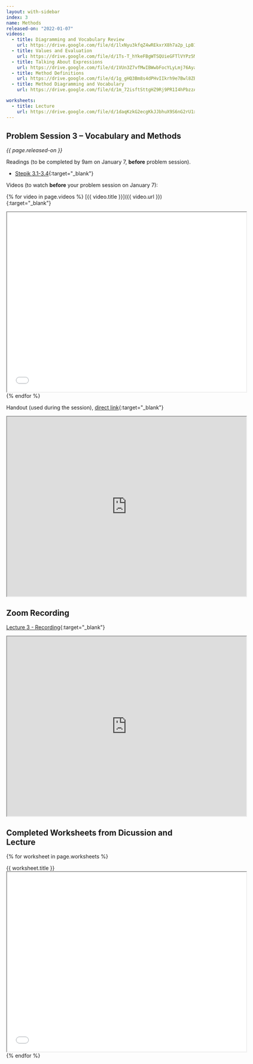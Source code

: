 ```yaml
---
layout: with-sidebar
index: 3
name: Methods
released-on: "2022-01-07"
videos:
  - title: Diagramming and Vocabulary Review
    url: https://drive.google.com/file/d/1lxNyu3kfqZ4wREkxrX8h7a2p_LpB1okR
  - title: Values and Evaluation
    url: https://drive.google.com/file/d/1Ts-T_hYkeFBgWTSQUieGFTlVYPz5M1sv
  - title: Talking About Expressions
    url: https://drive.google.com/file/d/1VUn3Z7vfMwIBWwbFocYLyLmj76Aya7vQ
  - title: Method Definitions
    url: https://drive.google.com/file/d/1g_gHQ3Bm8s4dPHvIIkrh9e7Bwl8ZBehw
  - title: Method Diagramming and Vocabulary
    url: https://drive.google.com/file/d/1m_72isftSttgHZ9Rj9PR1I4hPbzzAFyH

worksheets:
  - title: Lecture
    url: https://drive.google.com/file/d/1daqKzkG2ecgKkJJbhuX9S6nG2rU1x1aS   
---
```


## Problem Session 3 – Vocabulary and Methods

_{{ page.released-on }}_

Readings (to be completed by 9am on January 7, **before** problem session).
- [Stepik 3.1-3.4](https://stepik.org/lesson/559662/step/1?unit=553722){:target="_blank"}

Videos (to watch **before** your problem session on January 7):

{% for video in page.videos %}
[{{ video.title }}]({{ video.url }}){:target="_blank"}

<iframe src="{{ video.url }}/preview" width="640" height="480" allow="autoplay"></iframe>
{% endfor %}

Handout (used during the session), [direct link](https://drive.google.com/file/d/1c2Jf_Mtvo2onnhF3TEpLZeYyzeH1DxoP/preview){:target="_blank"}

<iframe src="https://drive.google.com/file/d/1c2Jf_Mtvo2onnhF3TEpLZeYyzeH1DxoP/preview" width="640" height="480" allow="autoplay"></iframe>

## Zoom Recording

[Lecture 3 - Recording](https://drive.google.com/file/d/1iU1LT78nGacwrUJ2sl6g0qxUCKX8V66t){:target="_blank"}

<iframe src="https://drive.google.com/file/d/1iU1LT78nGacwrUJ2sl6g0qxUCKX8V66t/preview" width="640" height="480" allow="autoplay"></iframe>

## Completed Worksheets from Dicussion and Lecture

{% for worksheet in page.worksheets %}
<div class="worksheetBox">
{{ worksheet.title }}
<br>
<iframe src="{{ worksheet.url }}/preview" width="640" height="480" allow="autoplay"></iframe>
</div>
{% endfor %}
